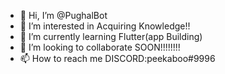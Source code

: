 - 👋 Hi, I’m @PughalBot
- 👀 I’m interested in Acquiring Knowledge!!
- 🌱 I’m currently learning Flutter(app Building)
- 💞️ I’m looking to collaborate SOON!!!!!!!!
- 📫 How to reach me DISCORD:peekaboo#9996

<!---
PughalBot/PughalBot is a ✨ special ✨ repository because its `README.md` (this file) appears on your GitHub profile.
You can click the Preview link to take a look at your changes.
--->
